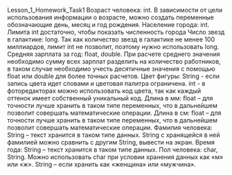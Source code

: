 Lesson_1_Homework_Task1
Возраст человека: int. В зависимости от цели использования информации о возрасте, можно создать переменные обозначающие день, месяц и год рождения.
Население города: int. Лимита int достаточно, чтобы показать численность города
Число звезд в галактике: long. Так как количество звезд в галактике не менее 100 миллиардов, лимит int не позволит, поэтому нужно использовать long.
Средняя зарплата за год: float, double. При расчете среднего значения необходимо сумму всех зарплат разделить на количество работников, в таком случае необходимо учесть десятичные значения с помощью float или double для более точных расчетов.
Цвет фигуры: String - если запись цвета идет словами и цветовая палитра ограничена. int - в фоторедакторах можно использовать код цвета, так как каждый оттенок имеет собственный уникальный код.
Длина в мм: float – для точности лучше хранить в таком типе переменных, что в дальнейшем позволит совершать математические операции.
Длина в см: float – для точности лучше хранить в таком типе переменных, что в дальнейшем позволит совершать математические операции.
Фамилия человека: String – текст хранится в таком типе данных. String с хранящейся в ней фамилией можно сравнить с другим String, вывести на экран.
Время года: String – текст хранится в таком типе данных. 
Пол человека: char, String. Можно использовать char при условии хранения данных как «м» или «ж». String – если хранить как «женщина» или «мужчина».

